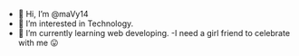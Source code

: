 - 👋 Hi, I’m @maVy14
- 👀 I’m interested in Technology.
- 🌱 I’m currently learning web developing.
-I need a girl friend to celebrate with me 😛

<!---
maVy14/maVy14 is a ✨ special ✨ repository because its `README.md` (this file) appears on your GitHub profile.
You can click the Preview link to take a look at your changes.
--->

